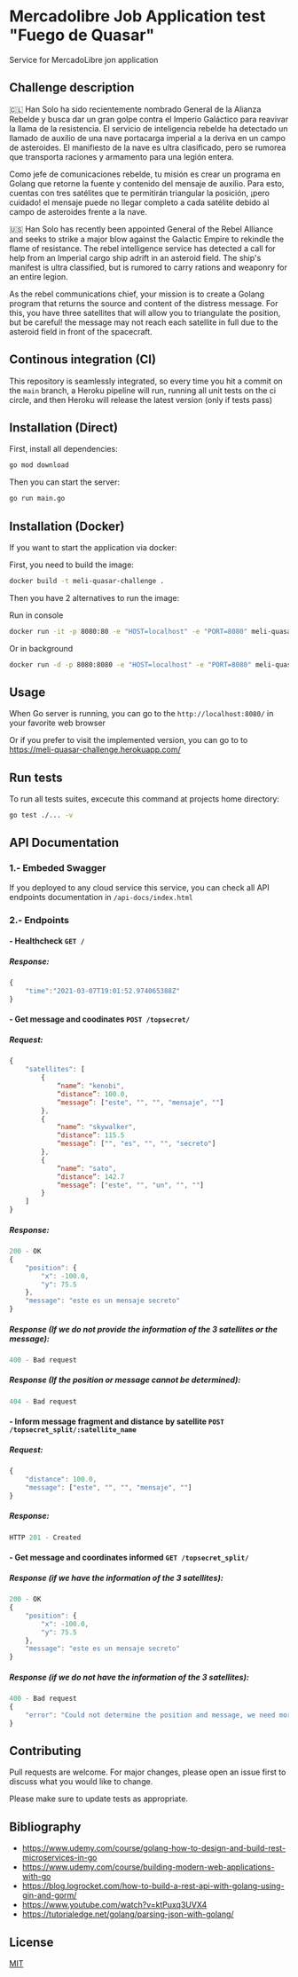 # Mercadolibre Job Application test "Fuego de Quasar"

Service for MercadoLibre jon application

## Challenge description

🇨🇱 Han Solo ha sido recientemente nombrado General de la Alianza Rebelde y busca dar un gran golpe contra el Imperio Galáctico para reavivar la llama de la resistencia. 
El servicio de inteligencia rebelde ha detectado un llamado de auxilio de una nave portacarga imperial a la deriva en un campo de asteroides. El manifiesto de la nave es ultra clasificado, pero se rumorea que transporta raciones y armamento para una legión entera.

Como jefe de comunicaciones rebelde, tu misión es crear un programa en Golang que retorne la fuente y contenido del mensaje de auxilio. Para esto, cuentas con tres satélites que te permitirán triangular la posición, ¡pero cuidado! el mensaje puede no llegar completo a cada satélite debido al campo de asteroides frente a la nave. 


🇺🇸 Han Solo has recently been appointed General of the Rebel Alliance and seeks to strike a major blow against the Galactic Empire to rekindle the flame of resistance.
The rebel intelligence service has detected a call for help from an Imperial cargo ship adrift in an asteroid field. The ship's manifest is ultra classified, but is rumored to carry rations and weaponry for an entire legion.

As the rebel communications chief, your mission is to create a Golang program that returns the source and content of the distress message. For this, you have three satellites that will allow you to triangulate the position, but be careful! the message may not reach each satellite in full due to the asteroid field in front of the spacecraft.

## Continous integration (CI)

This repository is seamlessly integrated, so every time you hit a commit on the `main` branch, a Heroku pipeline will run, running all unit tests on the ci circle, and then Heroku will release the latest version (only if tests pass)

## Installation (Direct)

First, install all dependencies:
```bash
go mod download
```
Then you can start the server:

```bash
go run main.go
```

## Installation (Docker)
If you want to start the application via docker:

First, you need to build the image:
```bash
docker build -t meli-quasar-challenge .
```
Then you have 2 alternatives to run the image:

Run in console
```bash
docker run -it -p 8080:80 -e "HOST=localhost" -e "PORT=8080" meli-quasar-challenge
```

Or in background
```bash
docker run -d -p 8080:8080 -e "HOST=localhost" -e "PORT=8080" meli-quasar-challenge
```

## Usage

When Go server is running, you can go to the `http://localhost:8080/` in your favorite web browser 

Or if you prefer to visit the implemented version, you can go to to https://meli-quasar-challenge.herokuapp.com/

## Run tests
To run all tests suites, excecute this command at projects home directory:

```bash
go test ./... -v
```

## API Documentation

### 1.- Embeded Swagger
If you deployed to any cloud service this service, you can check all API endpoints documentation in `/api-docs/index.html` 

### 2.- Endpoints

#### - Healthcheck `GET /`
##### Response:
```javascript
{
    "time":"2021-03-07T19:01:52.974065388Z"
}
```

#### - Get message and coodinates `POST /topsecret/`
##### Request:
```javascript
{ 
    "satellites": [ 
        { 
            “name”: "kenobi", 
            “distance”: 100.0, 
            “message”: ["este", "", "", "mensaje", ""] 
        }, 
        { 
            “name”: "skywalker", 
            “distance”: 115.5 
            “message”: ["", "es", "", "", "secreto"] 
        }, 
        { 
            “name”: "sato", 
            “distance”: 142.7 
            “message”: ["este", "", "un", "", ""] 
        } 
    ] 
}

```
##### Response:
```javascript
200 - OK
{ 
    "position": { 
        "x": -100.0, 
        "y": 75.5 
    }, 
    "message": "este es un mensaje secreto" 
} 
```

##### Response (If we do not provide the information of the 3 satellites or the message):
```javascript
400 - Bad request
```

##### Response (If the position or message cannot be determined):
```javascript
404 - Bad request
```

#### - Inform message fragment and distance by satellite `POST /topsecret_split/:satellite_name`
##### Request:
```javascript
{ 
    "distance": 100.0, 
    "message": ["este", "", "", "mensaje", ""] 
}
```
##### Response:
```javascript
HTTP 201 - Created
```

#### - Get message and coordinates informed `GET /topsecret_split/`
##### Response (if we have the information of the 3 satellites):
```javascript
200 - OK
{ 
    "position": { 
        "x": -100.0, 
        "y": 75.5 
    }, 
    "message": "este es un mensaje secreto" 
} 
```

##### Response (if we do not have the information of the 3 satellites):
```javascript
400 - Bad request
{ 
    "error": "Could not determine the position and message, we need more information" 
} 
```

## Contributing
Pull requests are welcome. For major changes, please open an issue first to discuss what you would like to change.

Please make sure to update tests as appropriate.

## Bibliography
- https://www.udemy.com/course/golang-how-to-design-and-build-rest-microservices-in-go
- https://www.udemy.com/course/building-modern-web-applications-with-go
- https://blog.logrocket.com/how-to-build-a-rest-api-with-golang-using-gin-and-gorm/
- https://www.youtube.com/watch?v=ktPuxq3UVX4
- https://tutorialedge.net/golang/parsing-json-with-golang/

## License
[MIT](https://choosealicense.com/licenses/mit/)
